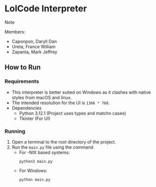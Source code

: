 # LolCode Interpreter

> [!NOTE]
> Members:
>    - Caponpon, Daryll Dan
>    - Ureta, France William
>    - Zapanta, Mark Jeffrey

## How to Run

### Requirements
- This interpreter is better suited on Windows as it clashes with native styles from macOS and linux.
- The intended resolution for the UI is `1366 * 768`.
- Dependencies
    - Python 3.12.1 (Project uses types and matchn cases)
    - Tkinter (For UI)

### Running
1. Open a terminal to the root directory of the project.
2. Run the `main.py` file using the command
    - For -NIX based systems:
        ```
        python3 main.py
        ```
    - For Windows:
        ```
        python main.py
        ```
